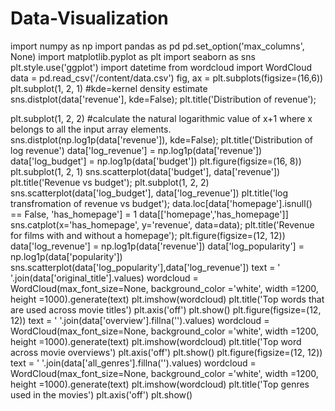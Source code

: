 # Data-Visualization
  import numpy as np
  import pandas as pd
  pd.set_option('max_columns', None)
  import matplotlib.pyplot as plt
  import seaborn as sns
  plt.style.use('ggplot')
  import datetime
  from wordcloud import WordCloud
data = pd.read_csv('/content/data.csv')
fig, ax = plt.subplots(figsize=(16,6))
plt.subplot(1, 2, 1)
#kde=kernel density estimate
sns.distplot(data['revenue'], kde=False);
plt.title('Distribution of revenue');

plt.subplot(1, 2, 2)
#calculate the natural logarithmic value of x+1 where x belongs to all the input array elements.
sns.distplot(np.log1p(data['revenue']), kde=False);
plt.title('Distribution of log revenue')
data['log_revenue'] = np.log1p(data['revenue'])
data['log_budget'] = np.log1p(data['budget'])
plt.figure(figsize=(16, 8))
plt.subplot(1, 2, 1)
sns.scatterplot(data['budget'], data['revenue'])
plt.title('Revenue vs budget');
plt.subplot(1, 2, 2)
sns.scatterplot(data['log_budget'], data['log_revenue']) 
plt.title('log transfromation of revenue vs budget');
data.loc[data['homepage'].isnull() == False, 'has_homepage'] = 1
data[['homepage','has_homepage']]
sns.catplot(x='has_homepage', y='revenue', data=data);
plt.title('Revenue for films with and without a homepage');
plt.figure(figsize=(12, 12))
data['log_revenue'] = np.log1p(data['revenue'])
data['log_popularity'] = np.log1p(data['popularity'])
sns.scatterplot(data['log_popularity'],data['log_revenue'])
text =  ' '.join(data['original_title'].values)
wordcloud = WordCloud(max_font_size=None,
                     background_color ='white',
                     width =1200, height =1000).generate(text)
plt.imshow(wordcloud)
plt.title('Top words that are used across movie titles')
plt.axis('off')
plt.show()
plt.figure(figsize=(12, 12))
text =  ' '.join(data['overview'].fillna('').values)
wordcloud = WordCloud(max_font_size=None,
                     background_color ='white',
                     width =1200, height =1000).generate(text)
plt.imshow(wordcloud)
plt.title('Top word across movie overviews')
plt.axis('off')
plt.show()
plt.figure(figsize=(12, 12))
text =  ' '.join(data['all_genres'].fillna('').values)
wordcloud = WordCloud(max_font_size=None,
                     background_color ='white',
                     width =1200, height =1000).generate(text)
plt.imshow(wordcloud)
plt.title('Top genres used in the movies')
plt.axis('off')
plt.show()
